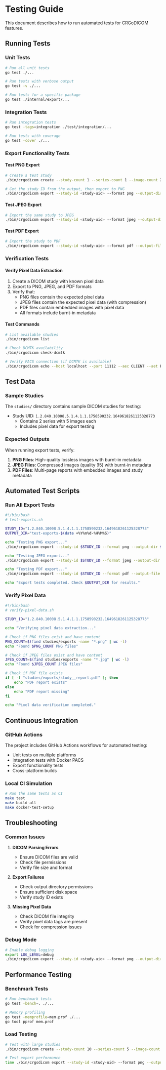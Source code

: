 # Testing Guide

This document describes how to run automated tests for CRGoDICOM features.

## Running Tests

### Unit Tests
```bash
# Run all unit tests
go test ./...

# Run tests with verbose output
go test -v ./...

# Run tests for a specific package
go test ./internal/export/...
```

### Integration Tests
```bash
# Run integration tests
go test -tags=integration ./test/integration/...

# Run tests with coverage
go test -cover ./...
```

### Export Functionality Tests

#### Test PNG Export
```bash
# Create a test study
./bin/crgodicom create --study-count 1 --series-count 1 --image-count 2

# Get the study ID from the output, then export to PNG
./bin/crgodicom export --study-id <study-uid> --format png --output-dir test-exports
```

#### Test JPEG Export
```bash
# Export the same study to JPEG
./bin/crgodicom export --study-id <study-uid> --format jpeg --output-dir test-exports
```

#### Test PDF Export
```bash
# Export the study to PDF
./bin/crgodicom export --study-id <study-uid> --format pdf --output-file test-report.pdf
```

### Verification Tests

#### Verify Pixel Data Extraction
1. Create a DICOM study with known pixel data
2. Export to PNG, JPEG, and PDF formats
3. Verify that:
   - PNG files contain the expected pixel data
   - JPEG files contain the expected pixel data (with compression)
   - PDF files contain embedded images with pixel data
   - All formats include burnt-in metadata

#### Test Commands
```bash
# List available studies
./bin/crgodicom list

# Check DCMTK availability
./bin/crgodicom check-dcmtk

# Verify PACS connection (if DCMTK is available)
./bin/crgodicom echo --host localhost --port 11112 --aec CLIENT --aet PACS
```

## Test Data

### Sample Studies
The `studies/` directory contains sample DICOM studies for testing:
- Study UID: `1.2.840.10008.5.1.4.1.1.1758590232.1649618261125328773`
  - Contains 2 series with 5 images each
  - Includes pixel data for export testing

### Expected Outputs
When running export tests, verify:
1. **PNG Files**: High-quality lossless images with burnt-in metadata
2. **JPEG Files**: Compressed images (quality 95) with burnt-in metadata
3. **PDF Files**: Multi-page reports with embedded images and study metadata

## Automated Test Scripts

### Run All Export Tests
```bash
#!/bin/bash
# test-exports.sh

STUDY_ID="1.2.840.10008.5.1.4.1.1.1758590232.1649618261125328773"
OUTPUT_DIR="test-exports-$(date +%Y%m%d-%H%M%S)"

echo "Testing PNG export..."
./bin/crgodicom export --study-id $STUDY_ID --format png --output-dir $OUTPUT_DIR/png

echo "Testing JPEG export..."
./bin/crgodicom export --study-id $STUDY_ID --format jpeg --output-dir $OUTPUT_DIR/jpeg

echo "Testing PDF export..."
./bin/crgodicom export --study-id $STUDY_ID --format pdf --output-file $OUTPUT_DIR/report.pdf

echo "Export tests completed. Check $OUTPUT_DIR for results."
```

### Verify Pixel Data
```bash
#!/bin/bash
# verify-pixel-data.sh

STUDY_ID="1.2.840.10008.5.1.4.1.1.1758590232.1649618261125328773"

echo "Verifying pixel data extraction..."

# Check if PNG files exist and have content
PNG_COUNT=$(find studies/exports -name "*.png" | wc -l)
echo "Found $PNG_COUNT PNG files"

# Check if JPEG files exist and have content
JPEG_COUNT=$(find studies/exports -name "*.jpg" | wc -l)
echo "Found $JPEG_COUNT JPEG files"

# Check if PDF file exists
if [ -f "studies/exports/study__report.pdf" ]; then
    echo "PDF report exists"
else
    echo "PDF report missing"
fi

echo "Pixel data verification completed."
```

## Continuous Integration

### GitHub Actions
The project includes GitHub Actions workflows for automated testing:
- Unit tests on multiple platforms
- Integration tests with Docker PACS
- Export functionality tests
- Cross-platform builds

### Local CI Simulation
```bash
# Run the same tests as CI
make test
make build-all
make docker-test-setup
```

## Troubleshooting

### Common Issues

1. **DICOM Parsing Errors**
   - Ensure DICOM files are valid
   - Check file permissions
   - Verify file size and format

2. **Export Failures**
   - Check output directory permissions
   - Ensure sufficient disk space
   - Verify study ID exists

3. **Missing Pixel Data**
   - Check DICOM file integrity
   - Verify pixel data tags are present
   - Check for compression issues

### Debug Mode
```bash
# Enable debug logging
export LOG_LEVEL=debug
./bin/crgodicom export --study-id <study-uid> --format png --output-dir test-exports
```

## Performance Testing

### Benchmark Tests
```bash
# Run benchmark tests
go test -bench=. ./...

# Memory profiling
go test -memprofile=mem.prof ./...
go tool pprof mem.prof
```

### Load Testing
```bash
# Test with large studies
./bin/crgodicom create --study-count 10 --series-count 5 --image-count 20

# Test export performance
time ./bin/crgodicom export --study-id <study-uid> --format png --output-dir test-exports
```